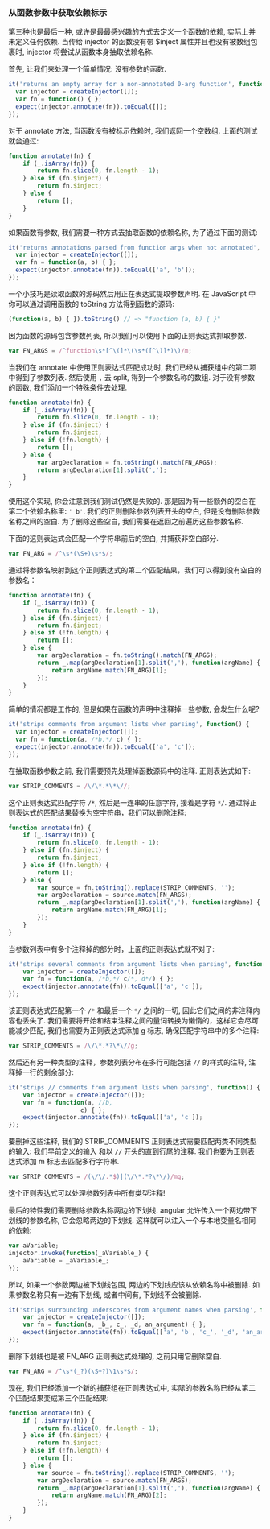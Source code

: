 ### 从函数参数中获取依赖标示

第三种也是最后一种, 或许是最最感兴趣的方式去定义一个函数的依赖, 实际上并未定义任何依赖. 当传给 injector 的函数没有带 $inject 属性并且也没有被数组包裹时, injector 将尝试从函数本身抽取依赖名称.

首先, 让我们来处理一个简单情况: 没有参数的函数.

```js
it('returns an empty array for a non-annotated 0-arg function', function() {
  var injector = createInjector([]);
  var fn = function() { };
  expect(injector.annotate(fn)).toEqual([]);
});
```

对于 annotate 方法, 当函数没有被标示依赖时, 我们返回一个空数组. 上面的测试就会通过:

```js
function annotate(fn) {
    if (_.isArray(fn)) {
        return fn.slice(0, fn.length - 1);
    } else if (fn.$inject) {
        return fn.$inject;
    } else {
        return [];
    }
}
```

如果函数有参数, 我们需要一种方式去抽取函数的依赖名称, 为了通过下面的测试:

```js
it('returns annotations parsed from function args when not annotated', function() {
  var injector = createInjector([]);
  var fn = function(a, b) { };
  expect(injector.annotate(fn)).toEqual(['a', 'b']);
});
```

一个小技巧是读取函数的源码然后用正在表达式提取参数声明. 在 JavaScript 中你可以通过调用函数的 toString 方法得到函数的源码:

```js
(function(a, b) { }).toString() // => "function (a, b) { }"
```

因为函数的源码包含参数列表, 所以我们可以使用下面的正则表达式抓取参数.

```js
var FN_ARGS = /^function\s*[^\(]*\(\s*([^\)]*)\)/m;
```

当我们在 annotate 中使用正则表达式匹配成功时, 我们已经从捕获组中的第二项中得到了参数列表. 然后使用 `,` 去 split, 得到一个参数名称的数组. 对于没有参数的函数, 我们添加一个特殊条件去处理.

```js
function annotate(fn) {
    if (_.isArray(fn)) {
        return fn.slice(0, fn.length - 1);
    } else if (fn.$inject) {
        return fn.$inject;
    } else if (!fn.length) {
        return [];
    } else {
        var argDeclaration = fn.toString().match(FN_ARGS);
        return argDeclaration[1].split(',');
    }
}
```

使用这个实现, 你会注意到我们测试仍然是失败的. 那是因为有一些额外的空白在第二个依赖名称里: `' b'`. 我们的正则删除参数列表开头的空白, 但是没有删除参数名称之间的空白. 为了删除这些空白, 我们需要在返回之前遍历这些参数名称.

下面的这则表达式会匹配一个字符串前后的空白, 并捕获非空白部分.

```js
var FN_ARG = /^\s*(\S+)\s*$/;
```

通过将参数名映射到这个正则表达式的第二个匹配结果，我们可以得到没有空白的参数名：

```js
function annotate(fn) {
    if (_.isArray(fn)) {
        return fn.slice(0, fn.length - 1);
    } else if (fn.$inject) {
        return fn.$inject;
    } else if (!fn.length) {
        return [];
    } else {
        var argDeclaration = fn.toString().match(FN_ARGS);
        return _.map(argDeclaration[1].split(','), function(argName) {
            return argName.match(FN_ARG)[1];
        });
    }
}
```

简单的情况都是工作的, 但是如果在函数的声明中注释掉一些参数, 会发生什么呢?

```js
it('strips comments from argument lists when parsing', function() {
  var injector = createInjector([]);
  var fn = function(a, /*b,*/ c) { };
  expect(injector.annotate(fn)).toEqual(['a', 'c']);
});
```

在抽取函数参数之前, 我们需要预先处理掉函数源码中的注释. 正则表达式如下:

```js
var STRIP_COMMENTS = /\/\*.*\*\//;
```

这个正则表达式匹配字符 `/*`, 然后是一连串的任意字符, 接着是字符 `*/`. 通过将正则表达式的匹配结果替换为空字符串，我们可以删除注释:

```js
function annotate(fn) {
    if (_.isArray(fn)) {
        return fn.slice(0, fn.length - 1);
    } else if (fn.$inject) {
        return fn.$inject;
    } else if (!fn.length) {
        return [];
    } else {
        var source = fn.toString().replace(STRIP_COMMENTS, '');
        var argDeclaration = source.match(FN_ARGS);
        return _.map(argDeclaration[1].split(','), function(argName) {
            return argName.match(FN_ARG)[1];
        });
    }
}
```

当参数列表中有多个注释掉的部分时，上面的正则表达式就不对了:

```js
it('strips several comments from argument lists when parsing', function() {
    var injector = createInjector([]);
    var fn = function(a, /*b,*/ c/*, d*/) { };
    expect(injector.annotate(fn)).toEqual(['a', 'c']);
});
```

该正则表达式匹配第一个 `/*` 和最后一个 `*/` 之间的一切, 因此它们之间的非注释内容也丢失了. 我们需要将开始和结束注释之间的量词转换为懒惰的，这样它会尽可能减少匹配, 我们也需要为正则表达式添加 g 标志, 确保匹配字符串中的多个注释:

```js
var STRIP_COMMENTS = /\/\*.*?\*\//g;
```

然后还有另一种类型的注释，参数列表分布在多行可能包括 `//` 的样式的注释, 注释掉一行的剩余部分:

```js
it('strips // comments from argument lists when parsing', function() {
    var injector = createInjector([]);
    var fn = function(a, //b,
                    c) { };
    expect(injector.annotate(fn)).toEqual(['a', 'c']);
});
```

要删掉这些注释, 我们的 STRIP_COMMENTS 正则表达式需要匹配两类不同类型的输入: 我们早前定义的输入 和以 `//` 开头的直到行尾的注释. 我们也要为正则表达式添加 m 标志去匹配多行字符串.

```js
var STRIP_COMMENTS = /(\/\/.*$)|(\/\*.*?\*\/)/mg;
```

这个正则表达式可以处理参数列表中所有类型注释!

最后的特性我们需要删除参数名称两边的下划线. angular 允许传入一个两边带下划线的参数名称, 它会忽略两边的下划线. 这样就可以注入一个与本地变量名相同的依赖:

```js
var aVariable;
injector.invoke(function(_aVariable_) {
    aVariable = _aVariable_;
});
```

所以, 如果一个参数两边被下划线包围, 两边的下划线应该从依赖名称中被删除. 如果参数名称只有一边有下划线, 或者中间有, 下划线不会被删除.

```js
it('strips surrounding underscores from argument names when parsing', function() {
    var injector = createInjector([]);
    var fn = function(a, _b_, c_, _d, an_argument) { };
    expect(injector.annotate(fn)).toEqual(['a', 'b', 'c_', '_d', 'an_argument']);
});
```

删除下划线也是被 FN_ARG 正则表达式处理的, 之前只用它删除空白.

```js
var FN_ARG = /^\s*(_?)(\S+?)\1\s*$/;
```

现在, 我们已经添加一个新的捕获组在正则表达式中, 实际的参数名称已经从第二个匹配结果变成第三个匹配结果:

```js
function annotate(fn) {
    if (_.isArray(fn)) {
        return fn.slice(0, fn.length - 1);
    } else if (fn.$inject) {
        return fn.$inject;
    } else if (!fn.length) {
        return [];
    } else {
        var source = fn.toString().replace(STRIP_COMMENTS, '');
        var argDeclaration = source.match(FN_ARGS);
        return _.map(argDeclaration[1].split(','), function(argName) {
            return argName.match(FN_ARG)[2];
        });
    }
}
```
